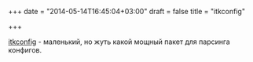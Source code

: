 +++
date = "2014-05-14T16:45:04+03:00"
draft = false
title = "itkconfig"

+++

<p><a href="https://github.com/itkinside/itkconfig">itkconfig</a> - маленький, но жуть какой мощный пакет для парсинга конфигов.</p>

